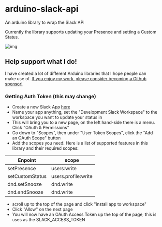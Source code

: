 # arduino-slack-api
An arduino library to wrap the Slack API

Currently the library supports updating your Presence and setting a Custom Status.

![img](https://i.imgur.com/UUIQj2P.jpg)

## Help support what I do!

I have created a lot of different Arduino libraries that I hope people can make use of. [If you enjoy my work, please consider becoming a Github sponsor!](https://github.com/sponsors/witnessmenow/)

### Getting Auth Token (this may change)

- Create a new Slack App [here](https://api.slack.com/apps)
- Name your app anything, set the "Development Slack Workspace" to the workspace you want to update your status in
- This will bring you to a new page, on the left hand-side there is a menu. Click "OAuth & Permissions"
- Go down to "Scopes", then under "User Token Scopes", click the "Add an OAuth Scope" button
- Add the scopes you need. Here is a list of supported features in this library and their required scopes:

| Enpoint        | scope           |
| ------------- |-------------|
| setPresence      | users:write |
| setCustomStatus      | users.profile:write |
| dnd.setSnooze | dnd.write |
| dnd.endSnooze | dnd.write |

- scroll up to the top of the page and click "install app to workspace"
- Click "Allow" on the next page
- You will now have an OAuth Access Token up the top of the page, this is uses as the SLACK_ACCESS_TOKEN
